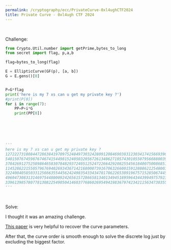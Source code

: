 ```yaml
---
permalink: /cryptography/ecc/PrivateCurve-0xl4ughCTF2024
title: Private Curve - 0xl4ugh CTF 2024
---
```


<br>


Challenge:

```python
from Crypto.Util.number import getPrime,bytes_to_long
from secret import flag, p,a,b

flag=bytes_to_long(flag)

E = EllipticCurve(GF(p), [a, b])
G = E.gens()[0]


P=G*flag
print('here is my 7 xs can u get my private key ?')
#print(P[0])
for i in range(7):
	PP=P+i*G
	print(PP[0])






'''
here is my 7 xs can u get my private key ?
127222731808447286384197097524849730324280912084690383123034174156693907296321941583008138816149304043198829099586978152639
540150767459876746741544981524050320567261340627105743010550795668800394677819357272612801849680099119164471834128771848184
378426912752589864658307848293724051252472266429208255456184007500868515338668653822829851730193370970777687937350186024739
114528622155057967694026934367142168000739167063266001591280862125480038107282641048998814104241182719055831758176542012114
322400405850331256663554456242498354334347017862265389196757152850674454034744292814021471167045908645361119988919752367867
496047308313146975448000924265615728665813401349451895964344399497579232646901690982051726266819379622021083585061713111901
339613985780778130822549050414603776860269549419836797423421156347303558845214120048926926114443864057942273222884788713615
'''
```

<br>

Solve:

I thought it was an amazing challenge. 

[This paper](https://arxiv.org/pdf/1609.03305) is very helpful to recover the curve parameters. 

After that, the curve order is smooth enough to solve the discrete log just by excluding the biggest factor. 
